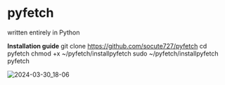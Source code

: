 # pyfetch
written entirely in Python

**Installation guide**
git clone https://github.com/socute727/pyfetch
cd pyfetch
chmod +x ~/pyfetch/installpyfetch
sudo ~/pyfetch/installpyfetch
pyfetch

![2024-03-30_18-06](https://github.com/socute727/pyfetch/assets/152518983/efa9fa18-4979-47de-a110-0e8810c35cbc)
